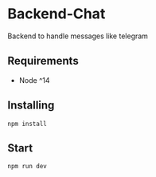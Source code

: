 # Backend-Chat
Backend to handle messages like telegram

## Requirements
- Node ^14
  
## Installing
``` 
npm install
```
## Start
``` 
npm run dev
```